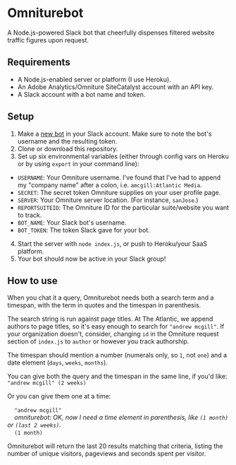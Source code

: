 # Omniturebot
A Node.js-powered Slack bot that cheerfully dispenses filtered website traffic figures upon request.

## Requirements
* A Node.js-enabled server or platform (I use Heroku).
* An Adobe Analytics/Omniture SiteCatalyst account with an API key.
* A Slack account with a bot name and token.

## Setup
1. Make a [new bot](https://my.slack.com/services/new/bot) in your Slack account. Make sure to note the bot's username and the resulting token.
2. Clone or download this repository.
3. Set up six environmental variables (either through config vars on Heroku or by using `export` in your command line): 
  * `USERNAME`: Your Omniture username. I've found that I've had to append my "company name" after a colon, i.e. `amcgill:Atlantic Media`.
  * `SECRET`: The secret token Omniture supplies on your user profile page.
  * `SERVER`: Your Omniture server location. (For instance, `sanJose`.)
  * `REPORTSUITEID`: The Omniture ID for the particular suite/website you want to track.
  * `BOT_NAME`: Your Slack bot's username.
  * `BOT_TOKEN`: The token Slack gave for your bot.
4. Start the server with `node index.js`, or push to Heroku/your SaaS platform.
5. Your bot should now be active in your Slack group!

## How to use
When you chat it a query, Omniturebot needs both a search term and a timespan, with the term in quotes and the timespan in parenthesis.

The search string is run against page titles. At The Atlantic, we append authors to page titles, so it's easy enough to search for `"andrew mcgill"`. If your organization doesn't, consider, changing `id` in the Omniture request section of `index.js` to `author` or however you track authorship.

The timespan should mention a number (numerals only, so `1`, not `one`) and a date element (`days`, `weeks`, `months`).

You can give both the query and the timespan in the same line, if you'd like: `"andrew mcgill" (2 weeks)`

Or you can give them one at a time:

&nbsp;&nbsp;&nbsp;&nbsp;`"andrew mcgill"` <br />
&nbsp;&nbsp;&nbsp;&nbsp;_omniturebot: OK, now I need a time element in parenthesis, like `(1 month)` or `(last 2 weeks)`._ <br />
&nbsp;&nbsp;&nbsp;&nbsp;`(1 month)`

Omniturebot will return the last 20 results matching that criteria, listing the number of unique visitors, pageviews and seconds spent per visitor. 